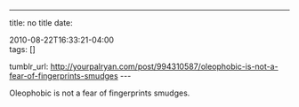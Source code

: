 ---
title: no title
date:

 2010-08-22T16:33:21-04:00  
tags:  []

tumblr_url:
http://yourpalryan.com/post/994310587/oleophobic-is-not-a-fear-of-fingerprints-smudges
\-\--

Oleophobic is not a fear of fingerprints smudges.
